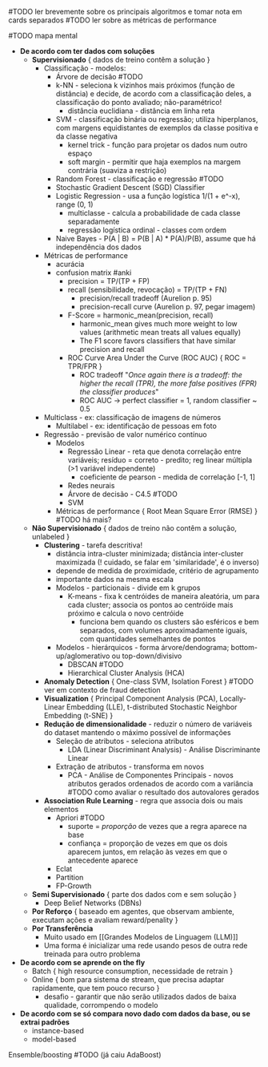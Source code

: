 #TODO ler brevemente sobre os principais algoritmos e tomar nota em cards separados
#TODO ler sobre as métricas de performance

#TODO mapa mental
* **De acordo com ter dados com soluções**
	* **Supervisionado** { dados de treino contêm a solução }
		* Classificação - modelos:
			* Árvore de decisão #TODO
			* k-NN - seleciona k vizinhos mais próximos (função de distância) e decide, de acordo com a classificação deles, a classificação do ponto avaliado; não-paramétrico!
				* distância euclidiana - distância em linha reta
			* SVM - classificação binária ou regressão; utiliza hiperplanos, com margens equidistantes de exemplos da classe positiva e da classe negativa
				* kernel trick - função para projetar os dados num outro espaço
				* soft margin - permitir que haja exemplos na margem contrária (suaviza a restrição)
			* Random Forest - classificação e regressão #TODO
			* Stochastic Gradient Descent (SGD) Classifier
			* Logistic Regression - usa a função logística 1/(1 + e^-x), range (0, 1)
				* multiclasse - calcula a probabilidade de cada classe separadamente
				* regressão logística ordinal - classes com ordem
			* Naive Bayes - P(A | B) = P(B | A) * P(A)/P(B), assume que há independência dos dados
		* Métricas de performance
			* acurácia
			* confusion matrix #anki
				* precision = TP/(TP + FP)
				* recall (sensibilidade, revocação) = TP/(TP + FN)
					* precision/recall tradeoff (Aurelion p. 95)
					* precision-recall curve (Aurelion p. 97, pegar imagem)
				* F-Score = harmonic_mean(precision, recall)
					* harmonic_mean gives much more weight to low values (arithmetic mean treats all values equally)
					* The F1 score favors classifiers that have similar precision and recall
				* ROC Curve Area Under the Curve (ROC AUC) { ROC = TPR/FPR } 
					* ROC tradeoff "*Once again there is a tradeoff: the higher the recall (TPR), the more false positives (FPR) the classifier produces*"
					* ROC AUC -> perfect classifier = 1, random classifier ~ 0.5
		* Multiclass - ex: classificação de imagens de números
			* Multilabel - ex: identificação de pessoas em foto
		* Regressão - previsão de valor numérico contínuo
			* Modelos
				* Regressão Linear - reta que denota correlação entre variáveis; resíduo = correto - predito; reg linear múltipla (>1 variável independente)
					* coeficiente de pearson - medida de correlação [-1, 1]
				* Redes neurais
				* Árvore de decisão - C4.5 #TODO
				* SVM
			* Métricas de performance { Root Mean Square Error (RMSE) } #TODO há mais?
	* **Não Supervisionado** { dados de treino não contêm a solução, unlabeled }
		* **Clustering** - tarefa descritiva!
			* distância intra-cluster minimizada; distância inter-cluster maximizada (! cuidado, se falar em 'similaridade', é o inverso)
			* depende de medida de proximidade, critério de agrupamento
			* importante dados na mesma escala
			* Modelos - particionais - divide em k grupos
				* K-means - fixa k centróides de maneira aleatória, um para cada cluster; associa os pontos ao centróide mais próximo e calcula o novo centróide
					* funciona bem quando os clusters são esféricos e bem separados, com volumes aproximadamente iguais, com quantidades semelhantes de pontos
			* Modelos - hierárquicos - forma árvore/dendograma; bottom-up/aglomerativo ou top-down/divisivo
				* DBSCAN #TODO 
				* Hierarchical Cluster Analysis (HCA)
		* **Anomaly Detection** { One-class SVM, Isolation Forest } #TODO ver em contexto de fraud detection
		* **Visualization** { Principal Component Analysis (PCA), Locally-Linear Embedding (LLE), t-distributed Stochastic Neighbor Embedding (t-SNE) }
		* **Redução de dimensionalidade** - reduzir o número de variáveis do dataset mantendo o máximo possível de informações
			* Seleção de atributos - seleciona atributos
				* LDA (Linear Discriminant Analysis) - Análise Discriminante Linear
			* Extração de atributos - transforma em novos
				* PCA - Análise de Componentes Principais - novos atributos gerados ordenados de acordo com a variância #TODO como avaliar o resultado dos autovalores gerados
		* **Association Rule Learning** - regra que associa dois ou mais elementos
			* Apriori #TODO
				* suporte = *proporção* de vezes que a regra aparece na base
				* confiança = proporção de vezes em que os dois aparecem juntos, em relação às vezes em que o antecedente aparece
			* Eclat
			* Partition
			* FP-Growth
	* **Semi Supervisionado** { parte dos dados com e sem solução }
		* Deep Belief Networks (DBNs)
	* **Por Reforço** { baseado em agentes, que observam ambiente, executam ações e avaliam reward/penality }
	* **Por Transferência**
		* Muito usado em [[Grandes Modelos de Linguagem (LLM)]]
		* Uma forma é inicializar uma rede usando pesos de outra rede treinada para outro problema
* **De acordo com se aprende on the fly** 
	* Batch { high resource consumption, necessidade de retrain }
	* Online { bom para sistema de stream, que precisa adaptar rapidamente, que tem pouco recurso }
		* desafio - garantir que não serão utilizados dados de baixa qualidade, corrompendo o modelo
* **De acordo com se só compara novo dado com dados da base, ou se extrai padrões**
	* instance-based
	* model-based

Ensemble/boosting #TODO (já caiu AdaBoost)